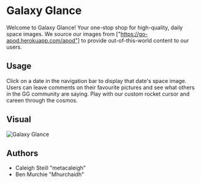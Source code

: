 # Galaxy Glance

Welcome to Galaxy Glance! Your one-stop shop for high-quality, daily space images. We source our images from ["https://go-apod.herokuapp.com/apod"] to provide out-of-this-world content to our users.

## Usage

Click on a date in the navigation bar to display that date's space image. Users can leave comments on their favourite pictures and see what others in the GG community are saying. Play with our custom rocket cursor and careen through the cosmos.

## Visual

![Galaxy Glance](https://media.giphy.com/media/qdUXadtvhw1VoXl6W4/giphy.gif)

## Authors

- Caleigh Steill "metacaleigh"
- Ben Murchie "Mhurchaidh"